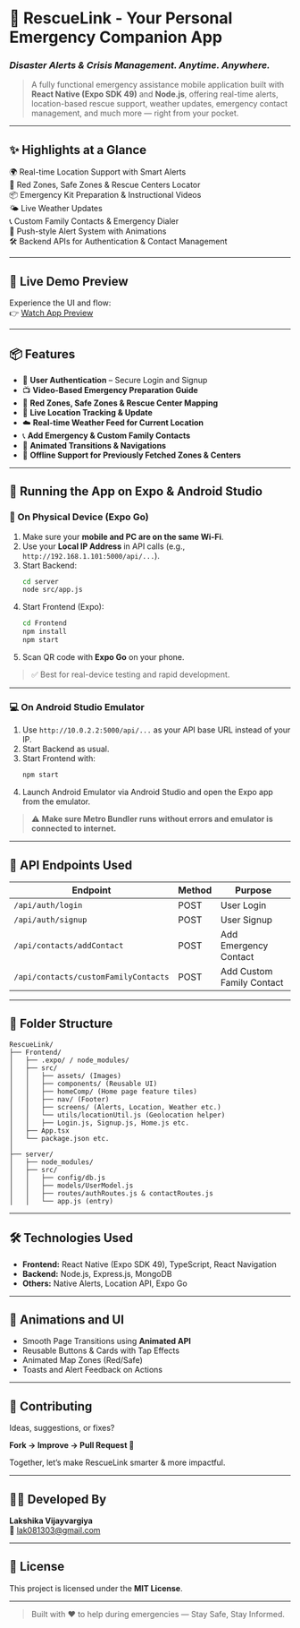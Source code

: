 
# 🚨 RescueLink - Your Personal Emergency Companion App
### *Disaster Alerts & Crisis Management. Anytime. Anywhere.*

> A fully functional emergency assistance mobile application built with **React Native (Expo SDK 49)** and **Node.js**, offering real-time alerts, location-based rescue support, weather updates, emergency contact management, and much more — right from your pocket.

---

## ✨ Highlights at a Glance

🌍 Real-time Location Support with Smart Alerts  
📍 Red Zones, Safe Zones & Rescue Centers Locator  
📦 Emergency Kit Preparation & Instructional Videos  
🌤 Live Weather Updates  
📞 Custom Family Contacts & Emergency Dialer  
🔔 Push-style Alert System with Animations  
🛠️ Backend APIs for Authentication & Contact Management  

---

## 📲 Live Demo Preview
Experience the UI and flow:  
👉 [Watch App Preview](https://drive.google.com/drive/folders/1aTONukDhP-DaGxtUqt-JyfizDvpJ9Vqd?usp=sharing)

---

## 📦 Features

- 🔐 **User Authentication** – Secure Login and Signup  
- 📺 **Video-Based Emergency Preparation Guide**  
- 📍 **Red Zones, Safe Zones & Rescue Center Mapping**  
- 📡 **Live Location Tracking & Update**  
- ☁️ **Real-time Weather Feed for Current Location**  
- 📞 **Add Emergency & Custom Family Contacts**  
- 🔁 **Animated Transitions & Navigations**  
- 🧭 **Offline Support for Previously Fetched Zones & Centers**

---

## 🔁 Running the App on Expo & Android Studio

### 📱 On Physical Device (Expo Go)

1. Make sure your **mobile and PC are on the same Wi-Fi**.
2. Use your **Local IP Address** in API calls (e.g., `http://192.168.1.101:5000/api/...`).
3. Start Backend:
    ```bash
    cd server
    node src/app.js
    ```
4. Start Frontend (Expo):
    ```bash
    cd Frontend
    npm install
    npm start
    ```
5. Scan QR code with **Expo Go** on your phone.

> ✅ Best for real-device testing and rapid development.

---

### 💻 On Android Studio Emulator

1. Use `http://10.0.2.2:5000/api/...` as your API base URL instead of your IP.
2. Start Backend as usual.
3. Start Frontend with:
    ```bash
    npm start
    ```
4. Launch Android Emulator via Android Studio and open the Expo app from the emulator.

> ⚠️ **Make sure Metro Bundler runs without errors and emulator is connected to internet.**

---

## 🔗 API Endpoints Used

| Endpoint                                  | Method | Purpose                          |
|-------------------------------------------|--------|----------------------------------|
| `/api/auth/login`                         | POST   | User Login                       |
| `/api/auth/signup`                        | POST   | User Signup                      |
| `/api/contacts/addContact`                | POST   | Add Emergency Contact            |
| `/api/contacts/customFamilyContacts`      | POST   | Add Custom Family Contact        |

---

## 🧩 Folder Structure

```
RescueLink/
├── Frontend/
│   ├── .expo/ / node_modules/
│   ├── src/
│   │   ├── assets/ (Images)
│   │   ├── components/ (Reusable UI)
│   │   ├── homeComp/ (Home page feature tiles)
│   │   ├── nav/ (Footer)
│   │   ├── screens/ (Alerts, Location, Weather etc.)
│   │   └── utils/locationUtil.js (Geolocation helper)
│   │   ├── Login.js, Signup.js, Home.js etc.
│   ├── App.tsx
│   └── package.json etc.
│
├── server/
│   ├── node_modules/
│   ├── src/
│   │   ├── config/db.js
│   │   ├── models/UserModel.js
│   │   ├── routes/authRoutes.js & contactRoutes.js
│   │   └── app.js (entry)
```

---

## 🛠 Technologies Used

- **Frontend:** React Native (Expo SDK 49), TypeScript, React Navigation  
- **Backend:** Node.js, Express.js, MongoDB  
- **Others:** Native Alerts, Location API, Expo Go

---

## 🌠 Animations and UI

- Smooth Page Transitions using **Animated API**  
- Reusable Buttons & Cards with Tap Effects  
- Animated Map Zones (Red/Safe)  
- Toasts and Alert Feedback on Actions

---

## 🤝 Contributing

Ideas, suggestions, or fixes?

**Fork → Improve → Pull Request 🚀**

Together, let’s make RescueLink smarter & more impactful.

---

## 🧑‍💻 Developed By

**Lakshika Vijayvargiya**  
📩 [lak081303@gmail.com](mailto:lak081303@gmail.com)

---

## 📜 License

This project is licensed under the **MIT License**.

---

> Built with ❤️ to help during emergencies — Stay Safe, Stay Informed.
